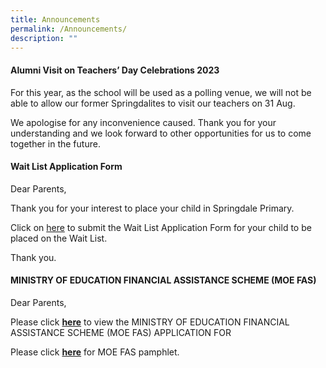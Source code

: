```yaml
---
title: Announcements
permalink: /Announcements/
description: ""
---
```

#### Alumni Visit on Teachers’ Day Celebrations 2023

For this year, as the school will be used as a polling venue, we will not be able to allow our former Springdalites to visit our teachers on 31 Aug. 

We apologise for any inconvenience caused. Thank you for your understanding and we look forward to other opportunities for us to come together in the future.


#### Wait List Application Form

Dear Parents,

Thank you for your interest to place your child in Springdale Primary.

Click on [here](https://go.gov.sg/sdpswaitlistapplicationform) to submit the Wait List Application Form for your child to be placed on the Wait List. 


Thank you. 

#### MINISTRY OF EDUCATION FINANCIAL ASSISTANCE SCHEME (MOE FAS)

Dear Parents,
  
Please click **[here](/files/MOE%20FAS%20Application%20Form%20(30%20Sep%202020)%20final.pdf)** to view the MINISTRY OF EDUCATION FINANCIAL ASSISTANCE SCHEME (MOE FAS) APPLICATION FOR

Please click **[here](/files/MOE_FAS_Pamphlet_2022.pdf)** for MOE FAS pamphlet.